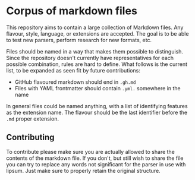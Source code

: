 # Corpus of markdown files
This repository aims to contain a large collection of Markdown files. Any
flavour, style, language, or extensions are accepted. The goal is to be able to
test new parsers, perform research for new formats, etc.

Files should be named in a way that makes them possible to distinguish. Since
the repository doesn't currently have representatives for each possible
combination, rules are hard to define. What follows is the current list, to be
expanded as seen fit by future contributions:

- GitHub flavoured markdown should end in `.gh.md`
- Files with YAML frontmatter should contain `.yml.` somewhere in the name

In general files could be named anything, with a list of identifying features
as the extension name. The flavour should be the last identifier before the
`.md` proper extension.

##  Contributing
To contribute please make sure you are actually allowed to share the contents
of the markdown file. If you don't, but still wish to share the file you can try
to replace any words not significant for the parser in use with lipsum. Just
make sure to properly retain the original structure.
